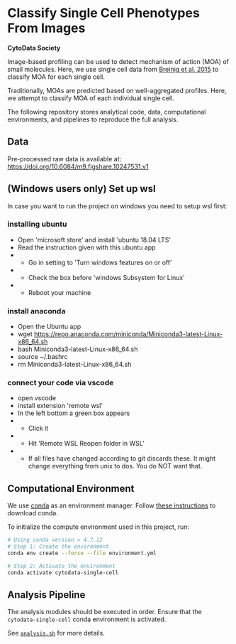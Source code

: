 # Classify Single Cell Phenotypes From Images

**CytoData Society**

Image-based profiling can be used to detect mechanism of action (MOA) of small molecules.
Here, we use single cell data from [Breinig et al. 2015](https://doi.org/10.15252/msb.20156400) to classify MOA for each single cell.

Traditionally, MOAs are predicted based on well-aggregated profiles.
Here, we attempt to classify MOA of each individual single cell.

The following repository stores analytical code, data, computational environments, and pipelines to reproduce the full analysis.

## Data

Pre-processed raw data is available at: https://doi.org/10.6084/m9.figshare.10247531.v1

## (Windows users only) Set up wsl

In case you want to run the project on windows you need to setup wsl first:

### installing ubuntu
- Open 'microsoft store' and install 'ubuntu 18.04 LTS'
- Read the instruction given with this ubuntu app
- - Go in setting to 'Turn windows features on or off'
- - Check the box before 'windows Subsystem for Linux'
- - Reboot your machine

### install anaconda 
- Open the Ubuntu app
- wget https://repo.anaconda.com/miniconda/Miniconda3-latest-Linux-x86_64.sh
- bash Miniconda3-latest-Linux-x86_64.sh
- source ~/.bashrc
- rm Miniconda3-latest-Linux-x86_64.sh

### connect your code via vscode
- open vscode
- install extension 'remote wsl'
- In the left bottom a green box appears
- - Click it
- - Hit 'Remote WSL Reopen folder in WSL'
- - If all files have changed according to git discards these. It might change everything from unix to dos. You do NOT want that.

## Computational Environment

We use [conda](https://docs.conda.io/en/latest/) as an environment manager.
Follow [these instructions](https://docs.conda.io/projects/conda/en/latest/user-guide/install/) to download conda.

To initialize the compute environment used in this project, run:

```bash
# Using conda version > 4.7.12
# Step 1: Create the environment
conda env create --force --file environment.yml

# Step 2: Activate the environment
conda activate cytodata-single-cell
```

## Analysis Pipeline

The analysis modules should be executed in order.
Ensure that the `cytodata-single-cell` conda environment is activated.

See [`analysis.sh`](analysis.sh) for more details.
